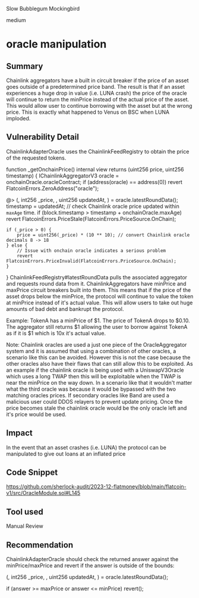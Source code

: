 Slow Bubblegum Mockingbird

medium

# oracle manipulation

## Summary
Chainlink aggregators have a built in circuit breaker if the price of an asset goes outside of a predetermined price band. The result is that if an asset experiences a huge drop in value (i.e. LUNA crash) the price of the oracle will continue to return the minPrice instead of the actual price of the asset. This would allow user to continue borrowing with the asset but at the wrong price. This is exactly what happened to Venus on BSC when LUNA imploded.

## Vulnerability Detail
ChainlinkAdapterOracle uses the ChainlinkFeedRegistry to obtain the price of the requested tokens.

function _getOnchainPrice() internal view returns (uint256 price, uint256 timestamp) {
IChainlinkAggregatorV3 oracle = onchainOracle.oracleContract;
if (address(oracle) == address(0)) revert FlatcoinErrors.ZeroAddress("oracle");

@>    (, int256 _price, , uint256 updatedAt, ) = oracle.latestRoundData();
    timestamp = updatedAt;
    // check Chainlink oracle price updated within `maxAge` time.
    if (block.timestamp > timestamp + onchainOracle.maxAge)
        revert FlatcoinErrors.PriceStale(FlatcoinErrors.PriceSource.OnChain);

    if (_price > 0) {
        price = uint256(_price) * (10 ** 10); // convert Chainlink oracle decimals 8 -> 18
    } else {
        // Issue with onchain oracle indicates a serious problem
        revert FlatcoinErrors.PriceInvalid(FlatcoinErrors.PriceSource.OnChain);
    }
}
ChainlinkFeedRegistry#latestRoundData pulls the associated aggregator and requests round data from it. ChainlinkAggregators have minPrice and maxPrice circuit breakers built into them. This means that if the price of the asset drops below the minPrice, the protocol will continue to value the token at minPrice instead of it's actual value. This will allow users to take out huge amounts of bad debt and bankrupt the protocol.

Example: TokenA has a minPrice of $1. The price of TokenA drops to $0.10. The aggregator still returns $1 allowing the user to borrow against TokenA as if it is $1 which is 10x it's actual value.

Note: Chainlink oracles are used a just one piece of the OracleAggregator system and it is assumed that using a combination of other oracles, a scenario like this can be avoided. However this is not the case because the other oracles also have their flaws that can still allow this to be exploited. As an example if the chainlink oracle is being used with a UniswapV3Oracle which uses a long TWAP then this will be exploitable when the TWAP is near the minPrice on the way down. In a scenario like that it wouldn't matter what the third oracle was because it would be bypassed with the two matching oracles prices. If secondary oracles like Band are used a malicious user could DDOS relayers to prevent update pricing. Once the price becomes stale the chainlink oracle would be the only oracle left and it's price would be used.

## Impact
In the event that an asset crashes (i.e. LUNA) the protocol can be manipulated to give out loans at an inflated price

## Code Snippet
https://github.com/sherlock-audit/2023-12-flatmoney/blob/main/flatcoin-v1/src/OracleModule.sol#L145

## Tool used
Manual Review

## Recommendation
ChainlinkAdapterOracle should check the returned answer against the minPrice/maxPrice and revert if the answer is outside of the bounds:

(, int256 _price, , uint256 updatedAt, ) = oracle.latestRoundData();

if (answer >= maxPrice or answer <= minPrice) revert();
